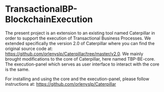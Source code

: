 # TransactionalBP-BlockchainExecution

The present project is an extension to an existing tool named Caterpillar in order to support the execution of Transactional Business Processes.
We extended specifically the version 2.0 of Caterpillar where you can find the original source code at: https://github.com/orlenyslp/Caterpillar/tree/master/v2.0. 
We mainly brought modifications to the core of Caterpillar, here named TBP-BE-core.
The execution-panel which serves as user interface to interact with the core is the same.

For installing and using the core and the execution-panel, please follow instructions at: https://github.com/orlenyslp/Caterpillar
